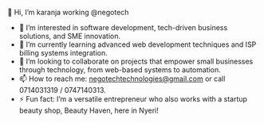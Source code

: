 👋 Hi, I’m karanja working  @negotech  
- 👀 I’m interested in software development, tech-driven business solutions, and SME innovation.  
- 🌱 I’m currently learning advanced web development techniques and ISP billing systems integration.  
- 💞️ I’m looking to collaborate on projects that empower small businesses through technology, from web-based systems to automation.  
- 📫 How to reach me: negotechtechnologies@gmail.com or call 0714031319 / 0747140313.  
- ⚡ Fun fact: I’m a versatile entrepreneur who also works with a startup beauty shop, Beauty Haven, here in Nyeri!
